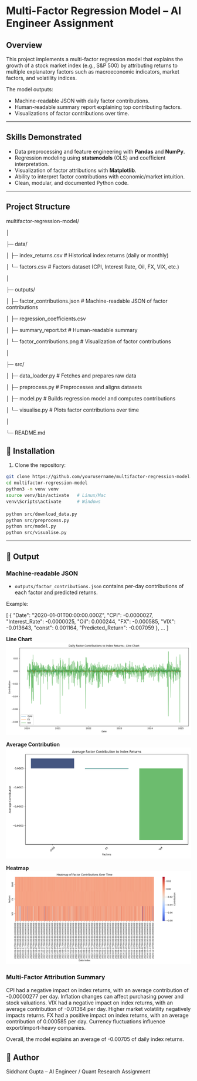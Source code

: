 # Multi-Factor Regression Model – AI Engineer Assignment

## Overview

This project implements a multi-factor regression model that explains the growth of a stock market index (e.g., S&P 500) by attributing returns to multiple explanatory factors such as macroeconomic indicators, market factors, and volatility indices.

The model outputs:

- Machine-readable JSON with daily factor contributions.
- Human-readable summary report explaining top contributing factors.
- Visualizations of factor contributions over time.

---

## Skills Demonstrated

- Data preprocessing and feature engineering with **Pandas** and **NumPy**.
- Regression modeling using **statsmodels** (OLS) and coefficient interpretation.
- Visualization of factor attributions with **Matplotlib**.
- Ability to interpret factor contributions with economic/market intuition.
- Clean, modular, and documented Python code.

---

## Project Structure

multifactor-regression-model/

│

├─ data/

│   ├─ index_returns.csv       # Historical index returns (daily or monthly)

│   └─ factors.csv             # Factors dataset (CPI, Interest Rate, Oil, FX, VIX, etc.)

│

├─ outputs/

│   ├─ factor_contributions.json  # Machine-readable JSON of factor contributions

│   ├─ regression_coefficients.csv

│   ├─ summary_report.txt        # Human-readable summary

│   └─ factor_contributions.png  # Visualization of factor contributions

│

├─ src/

│   ├─ data_loader.py         # Fetches and prepares raw data

│   ├─ preprocess.py          # Preprocesses and aligns datasets

│   ├─ model.py               # Builds regression model and computes contributions

│   └─ visualise.py           # Plots factor contributions over time

│

└─ README.md

## 🔹 Installation

1. Clone the repository:

```bash
git clone https://github.com/yourusername/multifactor-regression-model.git
cd multifactor-regression-model
python3 -m venv venv
source venv/bin/activate   # Linux/Mac
venv\Scripts\activate      # Windows

python src/download_data.py
python src/preprocess.py
python src/model.py
python src/visualise.py

```

---

## 🔹 Output

### Machine-readable JSON

* `outputs/factor_contributions.json` contains per-day contributions of each factor and predicted returns.

Example:

[
  {
    "Date": "2020-01-01T00:00:00.000Z",
    "CPI": -0.0000027,
    "Interest_Rate": -0.0000025,
    "Oil": 0.000244,
    "FX": -0.000585,
    "VIX": -0.013643,
    "const": 0.001164,
    "Predicted_Return": -0.007059
  },
  ...
]


**Line Chart**
![Line Chart](outputs/factor_contributions_line.png)


**Average Contribution**
![Bar Chart](outputs/factor_contributions_bar.png)

**Heatmap**
![Heatmap](outputs/factor_contributions_heatmap.png)




### Multi-Factor Attribution Summary

CPI had a negative impact on index returns, with an average contribution of -0.00000277 per day. Inflation changes can affect purchasing power and stock valuations.
VIX had a negative impact on index returns, with an average contribution of -0.01364 per day. Higher market volatility negatively impacts returns.
FX had a positive impact on index returns, with an average contribution of 0.000585 per day. Currency fluctuations influence export/import-heavy companies.

Overall, the model explains an average of -0.00705 of daily index returns.


## 🔹 Author

Siddhant Gupta – AI Engineer / Quant Research Assignment
